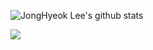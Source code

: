 ![JongHyeok Lee's github stats](https://github-readme-stats.vercel.app/api?username=JONGHYEOKLEEE&show_icons=true&theme=synthwave)


<img src="https://img.shields.io/badge/.NET-#512BD4?style=flat-square&logo=JavaScript&logoColor=black"/></a>
